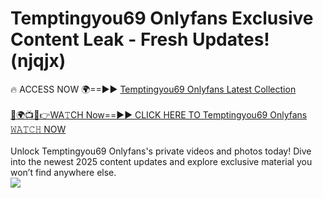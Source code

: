 # Temptingyou69 Onlyfans Exclusive Content Leak - Fresh Updates! (njqjx)

🔥 ACCESS NOW 🌍==►► <a href="https://tinyurl.com/kvy9nzfs" rel="nofollow">Temptingyou69 Onlyfans Latest Collection</a>
<br><br>
[🔴🌍📺📱👉WA𝚃CH Now==►► CLICK HERE TO Temptingyou69 Onlyfans 𝚆𝙰𝚃𝙲𝙷 NOW](https://tinyurl.com/kvy9nzfs)
<br><br>
Unlock Temptingyou69 Onlyfans's private videos and photos today! Dive into the newest 2025 content updates and explore exclusive material you won’t find anywhere else.
<br>
<a href="https://tinyurl.com/kvy9nzfs" rel="nofollow" data-target="animated-image.originalLink"><img src="https://camo.githubusercontent.com/8a4f000d20f83aca3bf7ec5f350d767afa0574a8a352519fd8cfa583a6f93a33/68747470733a2f2f692e696d6775722e636f6d2f644a486b345a712e676966" data-canonical-src="https://i.imgur.com/dJHk4Zq.gif" style="max-width: 100%; display: inline-block;" data-target="animated-image.originalImage"></a>
<br>
